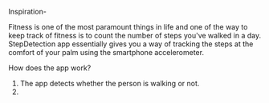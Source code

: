 Inspiration-

Fitness is one of the most paramount things in life and one of the way to keep track of fitness is to count the number of steps you've walked in a day. StepDetection app essentially gives you a way of tracking the steps at the comfort of your palm using the smartphone accelerometer.

How does the app work?

1. The app detects whether the person is walking or not. 
2. 
